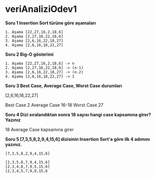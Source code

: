 # veriAnaliziOdev1
**Soru 1 Insertion Sort türüne göre aşamaları**

```
1. Aşama [22,27,16,2,18,6]
2. Aşama [2,27,16,22,18,6]
3. Aşama [2,6,16,22,18,27]
4. Aşama [2,6,16,18,22,27]

```
**Soru 2 Big-O gösterimi**

```
1. Aşama [22,27,16,2,18,6] -> n
2. Aşama [2,27,16,22,18,6] -> (n-1)
3. Aşama [2,6,16,22,18,27] -> (n-2)
4. Aşama [2,6,16,18,22,27] -> 1

```

**Soru 3 Best Case, Average Case, Worst Case durumları**

 [2,6,16,18,22,27]

Best Case 2
Average Case 16-18
Worst Case 27 

**Soru 4 Dizi sıralandıktan sonra 18 sayısı hangi case kapsamına girer? Yazınız**


18 Average Case kapsamına girer

**Soru 5 [7,3,5,8,2,9,4,15,6] dizisinin Insertion Sort'a göre ilk 4 adımını yazınız.**
```
[7,3,5,8,2,9,4,15,6] 

[2,3,5,8,7,9,4,15,6]
[2,3,4,8,7,9,5,15,6]
[2,3,4,5,7,9,8,15,6
